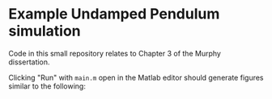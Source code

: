 # Example Undamped Pendulum simulation

Code in this small repository relates to Chapter 3 of the Murphy dissertation. 

Clicking "Run" with `main.m` open in the Matlab editor should generate figures similar to the following:

 